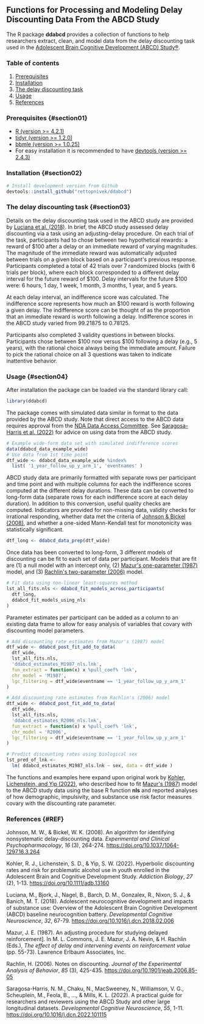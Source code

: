 ## Functions for Processing and Modeling Delay Discounting Data From the ABCD Study

The R package **ddabcd** provides a collection of functions to help researchers extract, clean, and model data from the delay discounting task used in the [Adolescent Brain Cognitive Development (ABCD) Study&reg;](https://abcdstudy.org/).

### Table of contents

1. [Prerequisites](#section01)
2. [Installation](#section02)
3. [The delay discounting task](#section03)
4. [Usage](#section04)
5. [References](#REF)

### Prerequisites {#section01}

- [R (version >= 4.2.1)](https://cran.r-project.org/)
- [tidyr (version >= 1.2.0)](https://tidyr.tidyverse.org/)
- [bbmle (version >= 1.0.25)](https://cran.r-project.org/web/packages/bbmle/index.html)
- For easy installation it is recommended to have [devtools (version >= 2.4.3)](https://devtools.r-lib.org/)

### Installation {#section02}

```r
# Install development version from Github
devtools::install_github("rettopnivek/ddabcd")
```

### The delay discounting task {#section03}

Details on the delay discounting task used in the ABCD study are provided by [Luciana et al. (2018)](#REF). In brief, the ABCD study assessed delay discounting via a task using an adjusting-delay procedure. On each trial of the task, participants had to chose between two hypothetical rewards: a reward of \$100 after a delay or an immediate reward of varying magnitudes. The magnitude of the immediate reward was automatically adjusted between trials on a given block based on a participant's previous response. Participants completed a total of 42 trials over 7 randomized blocks (with 6 trials per block), where each block corresponded to a different delay interval for the future reward of \$100. Delay intervals for the future \$100 were: 6 hours, 1 day, 1 week, 1 month, 3 months, 1 year, and 5 years.

At each delay interval, an indifference score was calculated. The indifference score represents how much an \$100 reward is worth following a given delay. The indifference score can be thought of as the proportion that an immediate reward is worth following a delay. Indifference scores in the ABCD study varied from 99.21875 to 0.78125.

Participants also completed 3 validity questions in between blocks. Participants chose between \$100 now versus \$100 following a delay (e.g., 5 years), with the rational choice always being the immediate amount. Failure to pick the rational choice on all 3 questions was taken to indicate inattentive behavior.

### Usage {#section04}

After installation the package can be loaded via the standard library call:
```r
library(ddabcd)
```

The package comes with simulated data similar in format to the data provided by the ABCD study. Note that direct access to the ABCD data requires approval from the [NDA Data Access Committee](https://nda.nih.gov/abcd/). See [Saragosa-Harris et al. (2022)](#REF) for advice on using data from the ABCD study.

```r
# Example wide-form data set with simulated indifference scores
data(ddabcd_data_example_wide)
# Use data from 1st time point
dtf_wide <- ddabcd_data_example_wide %index% 
  list( '1_year_follow_up_y_arm_1', 'eventnames' )
```

ABCD study data are primarily formatted with separate rows per participant and time point and with multiple columns for each the indifference scores computed at the different delay durations. These data can be converted to long-form data (separate rows for each indifference score at each delay duration). In addition to this conversion, useful quality checks are computed. Indicators are provided for non-missing data, validity checks for irrational responding, whether data met the criteria of [Johnson & Bickel (2008)](#REF), and whether a one-sided Mann-Kendall test for monotonicity was statistically significant.

```r
dtf_long <- ddabcd_data_prep(dtf_wide)
```

Once data has been converted to long-form, 3 different models of discounting can be fit to each set of data per participant. Models that are fit are (1) a null model with an intercept only, (2) [Mazur's one-parameter (1987)](#REF) model, and (3) [Rachlin's two-parameter (2006)](#REF) model.

```r
# Fit data using non-linear least-squares method
lst_all_fits.nls <- ddabcd_fit_models_across_participants(
  dtf_long,
  ddabcd_fit_models_using_nls
)
```

Parameter estimates per participant can be added as a column to an existing data frame to allow for easy analysis of variables that covary with discounting model parameters.
```r
# Add discounting rate estimates from Mazur's (1987) model
dtf_wide <- ddabcd_post_fit_add_to_data( 
  dtf_wide, 
  lst_all_fits.nls, 
  'ddabcd_estimates_M1987_nls.lnk',
  fun_extract = function(x) x %pull_coef% 'lnk',
  chr_model = 'M1987',
  lgc_filtering = dtf_wide$eventname == '1_year_follow_up_y_arm_1'
)

# Add discounting rate estimates from Rachlin's (2006) model
dtf_wide <- ddabcd_post_fit_add_to_data( 
  dtf_wide, 
  lst_all_fits.nls, 
  'ddabcd_estimates_R2006_nls.lnk',
  fun_extract = function(x) x %pull_coef% 'lnk',
  chr_model = 'R2006',
  lgc_filtering = dtf_wide$eventname == '1_year_follow_up_y_arm_1'
)

# Predict discounting rates using biological sex
lst_pred_of_lnk <- 
  lm( ddabcd_estimates_M1987_nls.lnk ~ sex, data = dtf_wide )
```

The functions and examples here expand upon original work by [Kohler, Lichenstein, and Yip (2022)](#REF), who described how to fit [Mazur's (1987)](#REF) model to the ABCD study data using the base R function **nls** and reported analyses of how demographic, impulsivity, and substance use risk factor measures covary with the discounting rate parameter.

### References {#REF}

Johnson, M. W., & Bickel, W. K. (2008). An algorithm for identifying nonsystematic delay-discounting data. *Experimental and Clinical Psychopharmacology*, *16* (3), 264-274. https://doi.org/10.1037/1064-1297.16.3.264


Kohler, R. J., Lichenstein, S. D., & Yip, S. W. (2022). Hyperbolic discounting rates and risk for problematic alcohol use in youth enrolled in the Adolescent Brain and Cognitive Development Study. *Addiction Biology*, *27* (2), 1-13. https://doi.org/10.1111/adb.13160


Luciana, M., Bjork, J., Nagel, B., Barch, D. M., Gonzalex, R., Nixon, S. J., & Banich, M. T. (2018). Adolescent neurocognitive development and impacts of substance use: Overview of the Adolescent Brain Cognitive Development (ABCD) baseline neurocognition battery. *Developmental Cognitive Neuroscience*, *32*, 67-79. https://doi.org/10.1016/j.dcn.2018.02.006


Mazur, J. E. (1987). An adjusting procedure for studying delayed reinforcement]. In M. L. Commons, J. E. Mazur, J. A. Nevin, & H. Rachlin (Eds.), *The effect of delay and intervening events on reinforcement value* (pp. 55-73). Lawrence Erlbaum Associates, Inc.


Rachlin, H. (2006). Notes on discounting. *Journal of the Experimental Analysis of Behavior*, *85* (3), 425-435. https://doi.org/10.1901/jeab.2006.85-05


Saragosa-Harris, N. M., Chaku, N., MacSweeney, N., Williamson, V. G., Scheuplein, M., Feola, B., ..., & Mills, K. L. (2022). A practical guide for researchers and reviewers using the ABCD Study and other large longitudinal datasets. *Developmental Cognitive Neuroscience*, *55*, 1-11. https://doi.org/10.1016/j.dcn.2022.101115


